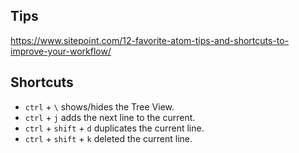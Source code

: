 ## Tips

https://www.sitepoint.com/12-favorite-atom-tips-and-shortcuts-to-improve-your-workflow/

## Shortcuts

* `ctrl` + `\` shows/hides the Tree View.  
* `ctrl` + `j` adds the next line to the current.  
* `ctrl` + `shift` + `d` duplicates the current line.  
* `ctrl` + `shift` + `k` deleted the current line.  
